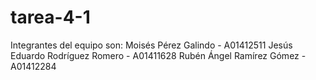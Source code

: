 # tarea-4-1

Integrantes del equipo son:
Moisés Pérez Galindo - A01412511
Jesús Eduardo Rodríguez Romero - A01411628
Rubén Ángel Ramírez Gómez - A01412284
